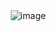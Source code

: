 


ㅤㅤㅤㅤㅤㅤㅤㅤㅤㅤㅤㅤㅤㅤㅤㅤㅤㅤㅤㅤ![image](https://cdn.discordapp.com/attachments/1122029992717598820/1407991539510280303/IMG_9034.gif?ex=68a81dce&is=68a6cc4e&hm=83167bc58ffa3acb5604d5da88d9dbef053a14232c1e95770818ed6f8689f954)


